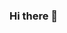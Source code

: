 ### Hi there 👋

<!--
**mg3756/mg3756** is a ✨ _special_ ✨ repository because its `README.md` (this file) appears on your GitHub profile.

Here are some ideas to get you started:

- 🔭 I’m currently working on exploring GitHub.
- 🌱 I’m currently learning more about data curation and stewardship.
- 💬 Ask me about my favorite children's book.
- ⚡ Fun fact: I met my husband working as summer camp counselors.
-->
